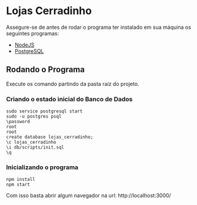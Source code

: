 # Lojas Cerradinho

Assegure-se de antes de rodar o programa ter instalado em sua máquina os seguintes programas:
- [NodeJS](https://nodejs.org/en/download/)
- [PostgreSQL](https://www.postgresql.org/download/)
## Rodando o Programa

Execute os comando partindo da pasta raíz do projeto.

### Criando o estado inicial do Banco de Dados
```
sudo service postgresql start
sudo -u postgres psql
\password
root
root
create database lojas_cerradinho;
\c lojas_cerradinho
\i db/scripts/init.sql
\q
```

### Inicializando o programa
```
npm install
npm start
```

Com isso basta abrir algum navegador na url: http://localhost:3000/